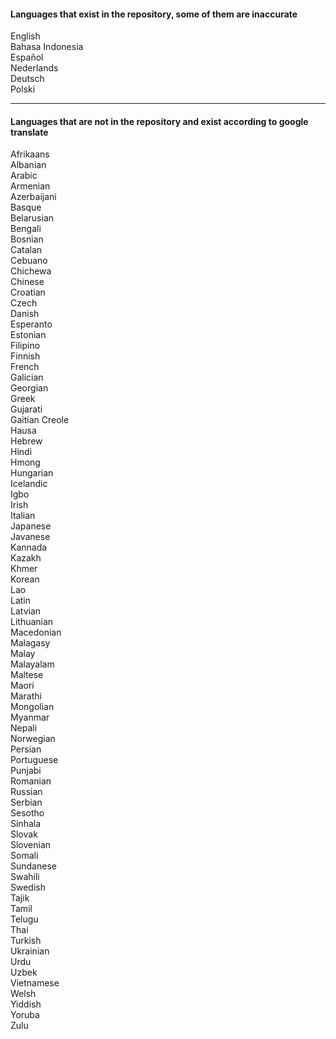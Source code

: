 #### Languages that exist in the repository, some of them are inaccurate 

English <br>
Bahasa Indonesia <br> 
Español  <br> 
Nederlands <br> 
Deutsch <br> 
Polski

---

#### Languages that are not in the repository and exist according to google translate

Afrikaans <br>
Albanian <br>
Arabic <br>
Armenian <br> 
Azerbaijani <br> 
Basque <br> 
Belarusian <br> 
Bengali <br> 
Bosnian <br> 
Catalan <br> 
Cebuano <br> 
Chichewa <br> 
Chinese  <br> 
Croatian <br> 
Czech <br> 
Danish <br> 
Esperanto <br> 
Estonian <br> 
Filipino <br> 
Finnish <br> 
French <br> 
Galician <br> 
Georgian <br> 
Greek <br> 
Gujarati <br> 
Gaitian Creole <br> 
Hausa <br> 
Hebrew <br> 
Hindi <br> 
Hmong <br> 
Hungarian <br> 
Icelandic <br> 
Igbo <br> 
Irish <br> 
Italian <br> 
Japanese <br> 
Javanese <br> 
Kannada <br> 
Kazakh <br> 
Khmer <br> 
Korean <br> 
Lao <br> 
Latin <br> 
Latvian <br> 
Lithuanian <br> 
Macedonian <br> 
Malagasy <br> 
Malay <br> 
Malayalam <br> 
Maltese <br> 
Maori <br> 
Marathi <br> 
Mongolian <br> 
Myanmar <br> 
Nepali <br> 
Norwegian <br> 
Persian <br> 
Portuguese <br> 
Punjabi <br> 
Romanian <br> 
Russian <br> 
Serbian <br> 
Sesotho <br> 
Sinhala <br> 
Slovak <br> 
Slovenian <br> 
Somali <br> 
Sundanese <br> 
Swahili <br> 
Swedish <br> 
Tajik <br> 
Tamil <br> 
Telugu <br> 
Thai <br> 
Turkish <br> 
Ukrainian <br> 
Urdu <br> 
Uzbek <br> 
Vietnamese <br> 
Welsh <br> 
Yiddish <br> 
Yoruba <br> 
Zulu
